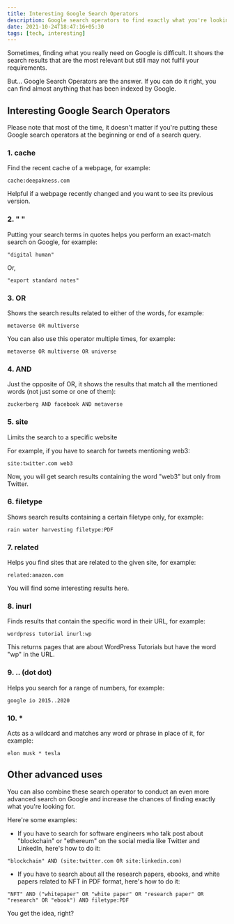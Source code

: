 ```yaml
---
title: Interesting Google Search Operators
description: Google search operators to find exactly what you're looking for
date: 2021-10-24T18:47:16+05:30
tags: [tech, interesting]
---
```


Sometimes, finding what you really need on Google is difficult. It shows the search results that are the most relevant but still may not fulfil your requirements.

But... Google Search Operators are the answer. If you can do it right, you can find almost anything that has been indexed by Google.

## Interesting Google Search Operators

Please note that most of the time, it doesn't matter if you're putting these Google search operators at the beginning or end of a search query.

### 1. cache

Find the recent cache of a webpage, for example:

```
cache:deepakness.com
```

Helpful if a webpage recently changed and you want to see its previous version.

### 2. " "

Putting your search terms in quotes helps you perform an exact-match search on Google, for example:

```
"digital human"
```
 
Or,
 
```
"export standard notes"
```
 
### 3. OR
 
Shows the search results related to either of the words, for example:
 
```
metaverse OR multiverse
```
 
You can also use this operator multiple times, for example:
 
```
metaverse OR multiverse OR universe
```
 
### 4. AND
 
Just the opposite of OR, it shows the results that match all the mentioned words (not just some or one of them):

```
zuckerberg AND facebook AND metaverse
```
 
### 5. site
 
Limits the search to a specific website
 
For example, if you have to search for tweets mentioning web3:
 
```
site:twitter.com web3
```
 
Now, you will get search results containing the word "web3" but only from Twitter.
 
### 6. filetype
 
Shows search results containing a certain filetype only, for example:
 
```
rain water harvesting filetype:PDF
```
 
### 7. related
 
Helps you find sites that are related to the given site, for example:
 
```
related:amazon.com
```
 
You will find some interesting results here.
 
### 8. inurl
 
Finds results that contain the specific word in their URL, for example:

```
wordpress tutorial inurl:wp
```

This returns pages that are about WordPress Tutorials but have the word "wp" in the URL.
 
### 9. .. (dot dot)
 
Helps you search for a range of numbers, for example:
 
```
google io 2015..2020
```
 
### 10. *
 
Acts as a wildcard and matches any word or phrase in place of it, for example:
 
```
elon musk * tesla
```
 
## Other advanced uses

You can also combine these search operator to conduct an even more advanced search on Google and increase the chances of finding exactly what you're looking for.

Here're some examples:

- If you have to search for software engineers who talk post about "blockchain" or "ethereum" on the social media like Twitter and LinkedIn, here's how to do it:

```
"blockchain" AND (site:twitter.com OR site:linkedin.com)
```

- If you have to search about all the research papers, ebooks, and white papers related to NFT in PDF format, here's how to do it:

```
"NFT" AND ("whitepaper" OR "white paper" OR "research paper" OR "research" OR "ebook") AND filetype:PDF
```

You get the idea, right?
